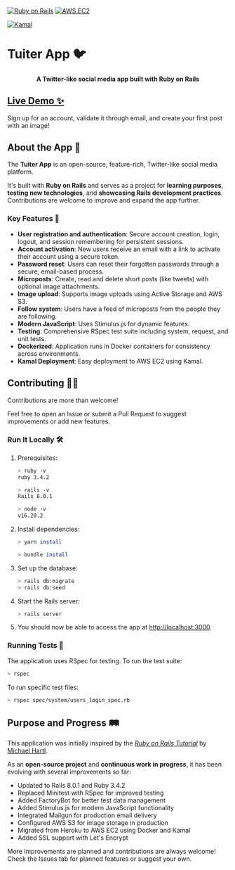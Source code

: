[![Ruby on Rails](https://img.shields.io/badge/Ruby%20on%20Rails-v8.0.1-red)](https://rubyonrails.org/)
[![AWS EC2](https://img.shields.io/badge/AWS-EC2-orange?logo=amazon-aws)](https://tuiter.guidodelbo.me/)

[![Kamal](https://img.shields.io/badge/Kamal-Deployed-green)](https://tuiter.guidodelbo.me/)

# Tuiter App 🐦

<h4 align="center">A Twitter-like social media app built with Ruby on Rails</h4>

## [Live Demo ✨](https://tuiter.guidodelbo.me/)

Sign up for an account, validate it through email, and create your first post with an image!

## About the App 🚀

The **Tuiter App** is an open-source, feature-rich, Twitter-like social media platform.

It's built with **Ruby on Rails** and serves as a project for **learning purposes**, **testing new technologies**, and **showcasing Rails development practices**. Contributions are welcome to improve and expand the app further.

### Key Features 🌟

- **User registration and authentication**: Secure account creation, login, logout, and session remembering for persistent sessions.
- **Account activation**: New users receive an email with a link to activate their account using a secure token.
- **Password reset**: Users can reset their forgotten passwords through a secure, email-based process.
- **Microposts**: Create, read and delete short posts (like tweets) with optional image attachments.
- **Image upload**: Supports image uploads using Active Storage and AWS S3.
- **Follow system**: Users have a feed of microposts from the people they are following.
- **Modern JavaScript**: Uses Stimulus.js for dynamic features.
- **Testing**: Comprehensive RSpec test suite including system, request, and unit tests.
- **Dockerized**: Application runs in Docker containers for consistency across environments.
- **Kamal Deployment**: Easy deployment to AWS EC2 using Kamal.

## Contributing 🧑‍💻

Contributions are more than welcome!

Feel free to open an Issue or submit a Pull Request to suggest improvements or add new features.

### Run It Locally 🛠️

1. Prerequisites:
    ```sh
    > ruby -v
    ruby 3.4.2
    ```
    ```sh
    > rails -v
    Rails 8.0.1
    ```
    ```sh
    > node -v
    v16.20.2
    ```
2. Install dependencies:
    ```sh
    > yarn install
    ```

    ```sh
    > bundle install
    ```
3. Set up the database:
    ```sh
    > rails db:migrate
    > rails db:seed
    ```
4. Start the Rails server:
    ```sh
    > rails server
    ```
5. You should now be able to access the app at [http://localhost:3000](http://localhost:3000).

### Running Tests 🧪

The application uses RSpec for testing. To run the test suite:

```sh
> rspec
```

To run specific test files:
```sh
> rspec spec/system/users_login_spec.rb
```

## Purpose and Progress 🛤️

This application was initially inspired by the [_Ruby on Rails Tutorial_](https://www.railstutorial.org/) by [Michael Hartl](http://www.michaelhartl.com/).

As an **open-source project** and **continuous work in progress**, it has been evolving with several improvements so far:
- Updated to Rails 8.0.1 and Ruby 3.4.2
- Replaced Minitest with RSpec for improved testing
- Added FactoryBot for better test data management
- Added Stimulus.js for modern JavaScript functionality
- Integrated Mailgun for production email delivery
- Configured AWS S3 for image storage in production
- Migrated from Heroku to AWS EC2 using Docker and Kamal
- Added SSL support with Let's Encrypt

More improvements are planned and contributions are always welcome! Check the Issues tab for planned features or suggest your own.
